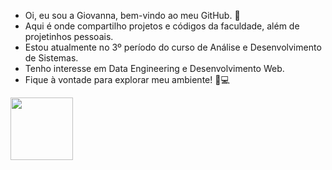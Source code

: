 - Oi, eu sou a Giovanna, bem-vindo ao meu GitHub. 🩷
- Aqui é onde compartilho projetos e códigos da faculdade, além de projetinhos pessoais.
- Estou atualmente no 3º período do curso de Análise e Desenvolvimento de Sistemas.
- Tenho interesse em Data Engineering e Desenvolvimento Web.
- Fique à vontade para explorar meu ambiente! 🥰💻

 <div>
  <img height="100em" src="https://github-readme-stats.vercel.app/api/top-langs/?username=ginaxim&layout=compact&langs_count=16&theme=dracula"/>
</div>


